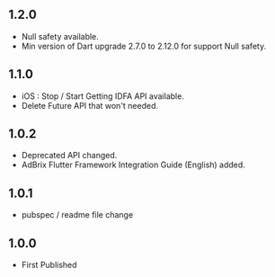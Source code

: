 ## 1.2.0

* Null safety available.
* Min version of Dart upgrade 2.7.0 to 2.12.0 for support Null safety.

## 1.1.0

* iOS : Stop / Start Getting IDFA API available.
* Delete Future API that won't needed.

## 1.0.2

* Deprecated API changed.
* AdBrix Flutter Framework Integration Guide (English) added.

## 1.0.1

* pubspec / readme file change

## 1.0.0

* First Published